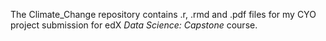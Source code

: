 The Climate_Change repository contains .r, .rmd and .pdf files for my CYO project submission for edX *Data Science: Capstone* course.

